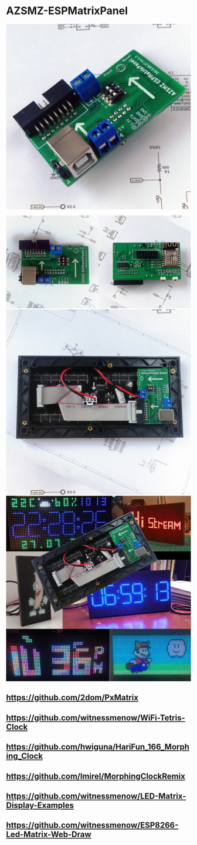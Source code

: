 # AZSMZ-ESPMatrixPanel

![AZSMZ ESPMatrixPanel-1](Photos/1.jpg)

![AZSMZ ESPMatrixPanel-6](Photos/24.jpg)
![AZSMZ ESPMatrixPanel-6](Photos/6.jpg)
![AZSMZ ESPMatrixPanel-6](Photos/9.jpg)

## https://github.com/2dom/PxMatrix
## https://github.com/witnessmenow/WiFi-Tetris-Clock
## https://github.com/hwiguna/HariFun_166_Morphing_Clock
## https://github.com/lmirel/MorphingClockRemix
## https://github.com/witnessmenow/LED-Matrix-Display-Examples
## https://github.com/witnessmenow/ESP8266-Led-Matrix-Web-Draw
